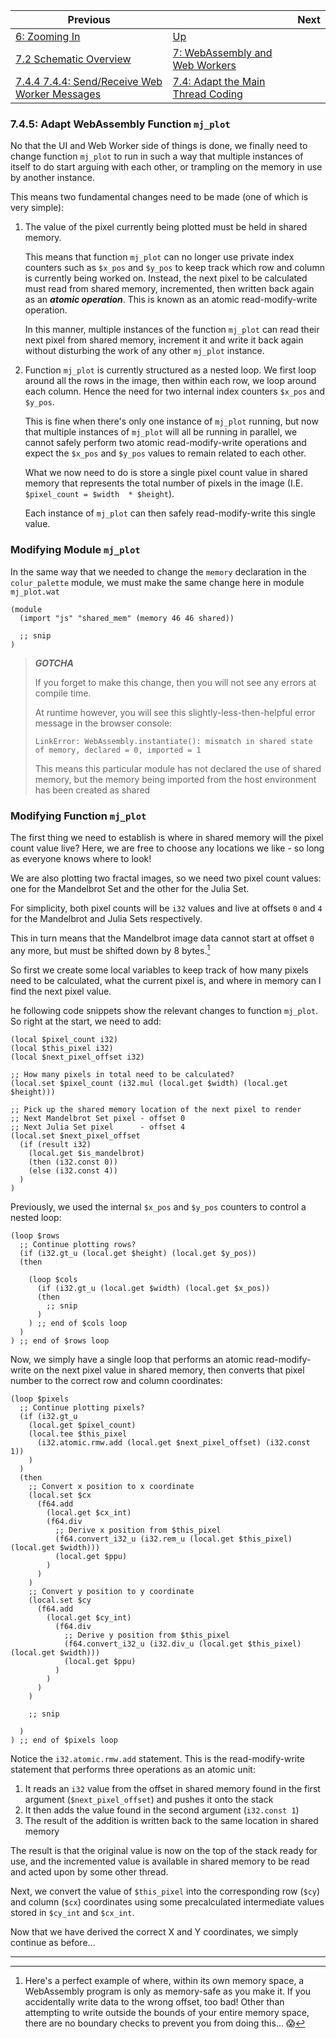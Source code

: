 | Previous | | Next
|---|---|---
| [6: Zooming In](../../../06%20Zoom%20Image/) | [Up](../../../) |
| [7.2 Schematic Overview](../../02/) | [7: WebAssembly and Web Workers](../../) |
| [7.4.4 7.4.4: Send/Receive Web Worker Messages](../04/)  | [7.4: Adapt the Main Thread Coding](../) | 

### 7.4.5: Adapt WebAssembly Function `mj_plot`

No that the UI and Web Worker side of things is done, we finally need to change function `mj_plot` to run in such a way that multiple instances of itself to do start arguing with each other, or trampling on the memory in use by another instance.

This means two fundamental changes need to be made (one of which is very simple):

1. The value of the pixel currently being plotted must be held in shared memory.

   This means that function `mj_plot` can no longer use private index counters such as `$x_pos` and `$y_pos` to keep track which row and column is currently being worked on.  Instead, the next pixel to be calculated must read from shared memory, incremented, then written back again as an ***atomic operation***.  This is known as an atomic read-modify-write operation.
   
   In this manner, multiple instances of the function `mj_plot` can read their next pixel from shared memory, increment it and write it back again without disturbing the work of any other `mj_plot` instance.
   
1. Function `mj_plot` is currently structured as a nested loop.  We first loop around all the rows in the image, then within each row, we loop around each column.  Hence the need for two internal index counters `$x_pos` and `$y_pos`.

   This is fine when there's only one instance of `mj_plot` running, but now that multiple instances of `mj_plot` will all be running in parallel, we cannot safely perform two atomic read-modify-write operations and expect the `$x_pos` and `$y_pos` values to remain related to each other.
   
   What we now need to do is store a single pixel count value in shared memory that represents the total number of pixels in the image (I.E. `$pixel_count = $width  * $height`).
   
   Each instance of `mj_plot` can then safely read-modify-write this single value.  
 
### Modifying Module `mj_plot`

In the same way that we needed to change the `memory` declaration in the `colur_palette` module, we must make the same change here in module `mj_plot.wat`

```wast
(module
  (import "js" "shared_mem" (memory 46 46 shared))
  
  ;; snip
)
```

> ***GOTCHA***
>
> If you forget to make this change, then you will not see any errors at compile time.
> 
> At runtime however, you will see this slightly-less-then-helpful error message in the browser console:
>
> `LinkError: WebAssembly.instantiate(): mismatch in shared state of memory, declared = 0, imported = 1`
> 
> This means this particular module has not declared the use of shared memory, but the memory being imported from the host environment has been created as shared
 
 
### Modifying Function `mj_plot`

The first thing we need to establish is where in shared memory will the pixel count value live?  Here, we are free to choose any locations we like - so long as everyone knows where to look!

We are also plotting two fractal images, so we need two pixel count values: one for the Mandelbrot Set and the other for the Julia Set.

For simplicity, both pixel counts will be `i32` values and live at offsets `0` and `4` for the Mandelbrot and Julia Sets respectively.

This in turn means that the Mandelbrot image data cannot start at offset `0` any more, but must be shifted down by 8 bytes.[^1]

So first we create some local variables to keep track of how many pixels need to be calculated, what the current pixel is, and where in memory can I find the next pixel value.

he following code snippets show the relevant changes to function `mj_plot`.  So right at the start, we need to add:

```wast
(local $pixel_count i32)
(local $this_pixel i32)
(local $next_pixel_offset i32)

;; How many pixels in total need to be calculated?
(local.set $pixel_count (i32.mul (local.get $width) (local.get $height)))

;; Pick up the shared memory location of the next pixel to render
;; Next Mandelbrot Set pixel - offset 0
;; Next Julia Set pixel      - offset 4
(local.set $next_pixel_offset
  (if (result i32)
    (local.get $is_mandelbrot)
    (then (i32.const 0))
    (else (i32.const 4))
  )
)
```

Previously, we used the internal `$x_pos` and `$y_pos` counters to control a nested loop:

```wast
(loop $rows
  ;; Continue plotting rows?
  (if (i32.gt_u (local.get $height) (local.get $y_pos))
  (then

    (loop $cols
      (if (i32.gt_u (local.get $width) (local.get $x_pos))
      (then
        ;; snip
      )
    ) ;; end of $cols loop
  )
) ;; end of $rows loop
```

Now, we simply have a single loop that performs an atomic read-modify-write on the next pixel value in shared memory, then converts that pixel number to the correct row and column coordinates:

```wast
(loop $pixels
  ;; Continue plotting pixels?
  (if (i32.gt_u
    (local.get $pixel_count)
    (local.tee $this_pixel
      (i32.atomic.rmw.add (local.get $next_pixel_offset) (i32.const 1))
    )
  )
  (then
    ;; Convert x position to x coordinate
    (local.set $cx
      (f64.add
        (local.get $cx_int)
        (f64.div
          ;; Derive x position from $this_pixel
          (f64.convert_i32_u (i32.rem_u (local.get $this_pixel) (local.get $width)))
          (local.get $ppu)
        )
      )
    )
    ;; Convert y position to y coordinate
    (local.set $cy
      (f64.add
        (local.get $cy_int)
          (f64.div
            ;; Derive y position from $this_pixel
            (f64.convert_i32_u (i32.div_u (local.get $this_pixel) (local.get $width)))
            (local.get $ppu)
          )
        )
      )
    )
    
    ;; snip
    
  )
) ;; end of $pixels loop
```

Notice the `i32.atomic.rmw.add` statement.  This is the read-modify-write statement that performs three operations as an atomic unit:

1. It reads an `i32` value from the offset in shared memory found in the first argument (`$next_pixel_offset`) and pushes it onto the stack
1. It then adds the value found in the second argument (`i32.const 1`)
1. The result of the addition is written back to the same location in shared memory

The result is that the original value is now on the top of the stack ready for use, and the incremented value is available in shared memory to be read and acted upon by some other thread.

Next, we convert the value of `$this_pixel` into the corresponding row (`$cy`) and column (`$cx`) coordinates using some precalculated intermediate values stored in `$cy_int` and `$cx_int`.

Now that we have derived the correct X and Y coordinates, we simply continue as before...



---
[^1]: Here's a perfect example of where, within its own memory space, a WebAssembly program is only as memory-safe as you make it.  If you accidentally write data to the wrong offset, too bad!  Other than attempting to write outside the bounds of your entire memory space, there are no boundary checks to prevent you from doing this... 😱